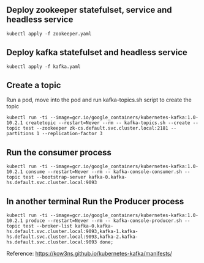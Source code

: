 
## Deploy zookeeper statefulset, service and headless service

	kubectl apply -f zookeeper.yaml 


## Deploy kafka statefulset and headless service

	kubectl apply -f kafka.yaml 

## Create a topic
Run a pod, move into the pod and run kafka-topics.sh script to create the topic

	kubectl run -ti --image=gcr.io/google_containers/kubernetes-kafka:1.0-10.2.1 createtopic --restart=Never --rm -- kafka-topics.sh --create --topic test --zookeeper zk-cs.default.svc.cluster.local:2181 --partitions 1 --replication-factor 3

## Run the consumer process

	kubectl run -ti --image=gcr.io/google_containers/kubernetes-kafka:1.0-10.2.1 consume --restart=Never --rm -- kafka-console-consumer.sh --topic test --bootstrap-server kafka-0.kafka-hs.default.svc.cluster.local:9093

## In another terminal Run the Producer process 

	kubectl run -ti --image=gcr.io/google_containers/kubernetes-kafka:1.0-10.2.1 produce --restart=Never --rm -- kafka-console-producer.sh --topic test --broker-list kafka-0.kafka-hs.default.svc.cluster.local:9093,kafka-1.kafka-hs.default.svc.cluster.local:9093,kafka-2.kafka-hs.default.svc.cluster.local:9093 done;



Reference: 
https://kow3ns.github.io/kubernetes-kafka/manifests/

